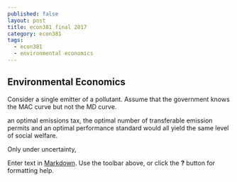 ```yaml
---
published: false
layout: post
title: econ381 final 2017
category: econ381
tags:
  - econ381
  - environmental economics
---
```

## Environmental Economics




Consider a single emitter of a pollutant. Assume that the government knows the MAC curve but not the MD curve.


an optimal emissions tax, the optimal number of transferable emission permits and an optimal performance standard would all yield the same level of social welfare.


Only under uncertainty,  


Enter text in [Markdown](http://daringfireball.net/projects/markdown/). Use the toolbar above, or click the **?** button for formatting help.
